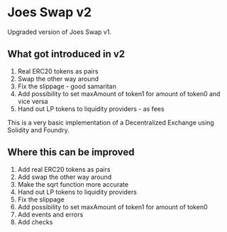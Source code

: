 # Joes Swap v2
Upgraded version of Joes Swap v1.

## What got introduced in v2
1. Real ERC20 tokens as pairs
2. Swap the other way around
3. Fix the slippage - good samaritan
4. Add possibility to set maxAmount of token1 for amount of token0 and vice versa
5. Hand out LP tokens to liquidity providers - as fees

This is a very basic implementation of a Decentralized Exchange using Solidity and Foundry.

## Where this can be improved
1. Add real ERC20 tokens as pairs
2. Add swap the other way around
3. Make the sqrt function more accurate
4. Hand out LP tokens to liquidity providers
5. Fix the slippage
6. Add possibility to set maxAmount of token1 for amount of token0
7. Add events and errors
8. Add checks



